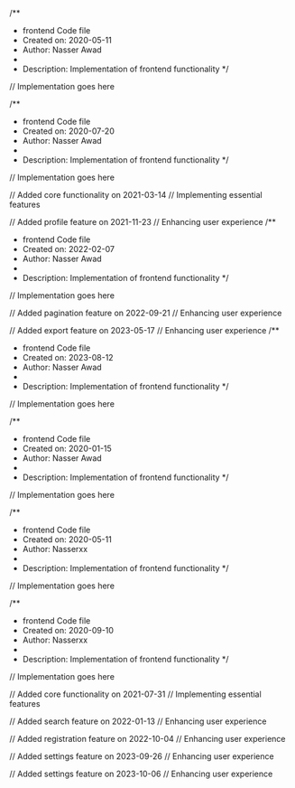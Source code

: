 /**
 * frontend Code file
 * Created on: 2020-05-11
 * Author: Nasser Awad
 *
 * Description: Implementation of frontend functionality
 */
 
// Implementation goes here

/**
 * frontend Code file
 * Created on: 2020-07-20
 * Author: Nasser Awad
 *
 * Description: Implementation of frontend functionality
 */
 
// Implementation goes here


// Added core functionality on 2021-03-14
// Implementing essential features

// Added profile feature on 2021-11-23
// Enhancing user experience
/**
 * frontend Code file
 * Created on: 2022-02-07
 * Author: Nasser Awad
 *
 * Description: Implementation of frontend functionality
 */
 
// Implementation goes here


// Added pagination feature on 2022-09-21
// Enhancing user experience

// Added export feature on 2023-05-17
// Enhancing user experience
/**
 * frontend Code file
 * Created on: 2023-08-12
 * Author: Nasser Awad
 *
 * Description: Implementation of frontend functionality
 */
 
// Implementation goes here

/**
 * frontend Code file
 * Created on: 2020-01-15
 * Author: Nasser Awad
 *
 * Description: Implementation of frontend functionality
 */
 
// Implementation goes here

/**
 * frontend Code file
 * Created on: 2020-05-11
 * Author: Nasserxx
 *
 * Description: Implementation of frontend functionality
 */
 
// Implementation goes here

/**
 * frontend Code file
 * Created on: 2020-09-10
 * Author: Nasserxx
 *
 * Description: Implementation of frontend functionality
 */
 
// Implementation goes here


// Added core functionality on 2021-07-31
// Implementing essential features

// Added search feature on 2022-01-13
// Enhancing user experience

// Added registration feature on 2022-10-04
// Enhancing user experience

// Added settings feature on 2023-09-26
// Enhancing user experience

// Added settings feature on 2023-10-06
// Enhancing user experience
